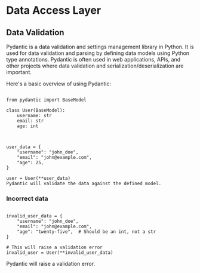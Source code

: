 # Data Access Layer

## Data Validation

<p>
Pydantic is a data validation and settings management library in Python. It is used for data validation and parsing by defining data models using Python type annotations. Pydantic is often used in web applications, APIs, and other projects where data validation and serialization/deserialization are important.

Here's a basic overview of using Pydantic:

</p>

```

from pydantic import BaseModel

class User(BaseModel):
    username: str
    email: str
    age: int



user_data = {
    "username": "john_doe",
    "email": "john@example.com",
    "age": 25,
}

user = User(**user_data)
Pydantic will validate the data against the defined model.

```


### Incorrect data

```

invalid_user_data = {
    "username": "john_doe",
    "email": "john@example.com",
    "age": "twenty-five",  # Should be an int, not a str
}

# This will raise a validation error
invalid_user = User(**invalid_user_data)

```
Pydantic will raise a validation error.
